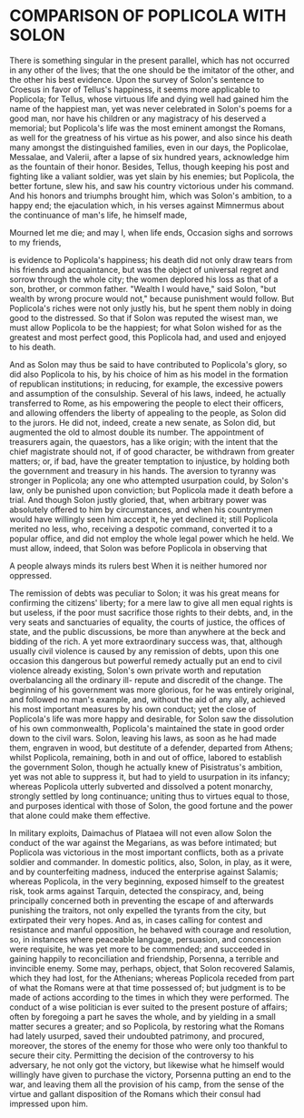 # COMPARISON OF POPLICOLA WITH SOLON

There is something singular in the present parallel, which has not
occurred in any other of the lives; that the one should be the imitator
of the other, and the other his best evidence.  Upon the survey of
Solon's sentence to Croesus in favor of Tellus's happiness, it seems
more applicable to Poplicola; for Tellus, whose virtuous life and dying
well had gained him the name of the happiest man, yet was never
celebrated in Solon's poems for a good man, nor have his children or any
magistracy of his deserved a memorial; but Poplicola's life was the most
eminent amongst the Romans, as well for the greatness of his virtue as
his power, and also since his death many amongst the distinguished
families, even in our days, the Poplicolae, Messalae, and Valerii, after
a lapse of six hundred years, acknowledge him as the fountain of their
honor.  Besides, Tellus, though keeping his post and fighting like a
valiant soldier, was yet slain by his enemies; but Poplicola, the better
fortune, slew his, and saw his country victorious under his command.
And his honors and triumphs brought him, which was Solon's ambition, to
a happy end; the ejaculation which, in his verses against Mimnermus
about the continuance of man's life, he himself made,

Mourned let me die; and may I, when life ends,
Occasion sighs and sorrows to my friends,

is evidence to Poplicola's happiness; his death did not only draw tears
from his friends and acquaintance, but was the object of universal
regret and sorrow through the whole city; the women deplored his loss as
that of a son, brother, or common father.  "Wealth I would have," said
Solon, "but wealth by wrong procure would not," because punishment would
follow.  But Poplicola's riches were not only justly his, but he spent
them nobly in doing good to the distressed.  So that if Solon was
reputed the wisest man, we must allow Poplicola to be the happiest; for
what Solon wished for as the greatest and most perfect good, this
Poplicola had, and used and enjoyed to his death.

And as Solon may thus be said to have contributed to Poplicola's glory,
so did also Poplicola to his, by his choice of him as his model in the
formation of republican institutions; in reducing, for example, the
excessive powers and assumption of the consulship.  Several of his laws,
indeed, he actually transferred to Rome, as his empowering the people to
elect their officers, and allowing offenders the liberty of appealing to
the people, as Solon did to the jurors.  He did not, indeed, create a
new senate, as Solon did, but augmented the old to almost double its
number.  The appointment of treasurers again, the quaestors, has a like
origin; with the intent that the chief magistrate should not, if of good
character, be withdrawn from greater matters; or, if bad, have the
greater temptation to injustice, by holding both the government and
treasury in his hands.  The aversion to tyranny was stronger in
Poplicola; any one who attempted usurpation could, by Solon's law, only
be punished upon conviction; but Poplicola made it death before a trial.
And though Solon justly gloried, that, when arbitrary power was
absolutely offered to him by circumstances, and when his countrymen
would have willingly seen him accept it, he yet declined it; still
Poplicola merited no less, who, receiving a despotic command, converted
it to a popular office, and did not employ the whole legal power which
he held.  We must allow, indeed, that Solon was before Poplicola in
observing that

A people always minds its rulers best
When it is neither humored nor oppressed.

The remission of debts was peculiar to Solon; it was his great means for
confirming the citizens' liberty; for a mere law to give all men equal
rights is but useless, if the poor must sacrifice those rights to their
debts, and, in the very seats and sanctuaries of equality, the courts of
justice, the offices of state, and the public discussions, be more than
anywhere at the beck and bidding of the rich.  A yet more extraordinary
success was, that, although usually civil violence is caused by any
remission of debts, upon this one occasion this dangerous but powerful
remedy actually put an end to civil violence already existing, Solon's
own private worth and reputation overbalancing all the ordinary ill-
repute and discredit of the change.  The beginning of his government was
more glorious, for he was entirely original, and followed no man's
example, and, without the aid of any ally, achieved his most important
measures by his own conduct; yet the close of Poplicola's life was more
happy and desirable, for Solon saw the dissolution of his own
commonwealth, Poplicola's maintained the state in good order down to the
civil wars.  Solon, leaving his laws, as soon as he had made them,
engraven in wood, but destitute of a defender, departed from Athens;
whilst Poplicola, remaining, both in and out of office, labored to
establish the government Solon, though he actually knew of Pisistratus's
ambition, yet was not able to suppress it, but had to yield to
usurpation in its infancy; whereas Poplicola utterly subverted and
dissolved a potent monarchy, strongly settled by long continuance;
uniting thus to virtues equal to those, and purposes identical with
those of Solon, the good fortune and the power that alone could make
them effective.

In military exploits, Daimachus of Plataea will not even allow Solon the
conduct of the war against the Megarians, as was before intimated; but
Poplicola was victorious in the most important conflicts, both as a
private soldier and commander.  In domestic politics, also, Solon, in
play, as it were, and by counterfeiting madness, induced the enterprise
against Salamis; whereas Poplicola, in the very beginning, exposed
himself to the greatest risk, took arms against Tarquin, detected the
conspiracy, and, being principally concerned both in preventing the
escape of and afterwards punishing the traitors, not only expelled the
tyrants from the city, but extirpated their very hopes.  And as, in
cases calling for contest and resistance and manful opposition, he
behaved with courage and resolution, so, in instances where peaceable
language, persuasion, and concession were requisite, he was yet more to
be commended; and succeeded in gaining happily to reconciliation and
friendship, Porsenna, a terrible and invincible enemy.  Some may,
perhaps, object, that Solon recovered Salamis, which they had lost, for
the Athenians; whereas Poplicola receded from part of what the Romans
were at that time possessed of; but judgment is to be made of actions
according to the times in which they were performed.  The conduct of a
wise politician is ever suited to the present posture of affairs; often
by foregoing a part he saves the whole, and by yielding in a small
matter secures a greater; and so Poplicola, by restoring what the Romans
had lately usurped, saved their undoubted patrimony, and procured,
moreover, the stores of the enemy for those who were only too thankful
to secure their city.  Permitting the decision of the controversy to his
adversary, he not only got the victory, but likewise what he himself
would willingly have given to purchase the victory, Porsenna putting an
end to the war, and leaving them all the provision of his camp, from the
sense of the virtue and gallant disposition of the Romans which their
consul had impressed upon him.



